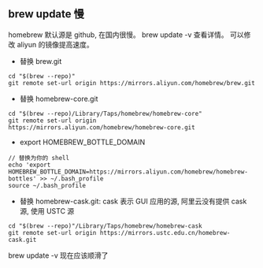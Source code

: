 ## brew update 慢

homebrew 默认源是 github, 在国内很慢。 
brew update -v 查看详情。
可以修改 aliyun 的镜像提高速度。

* 替换 brew.git

```
cd "$(brew --repo)"
git remote set-url origin https://mirrors.aliyun.com/homebrew/brew.git
```

* 替换 homebrew-core.git

```
cd "$(brew --repo)/Library/Taps/homebrew/homebrew-core"
git remote set-url origin https://mirrors.aliyun.com/homebrew/homebrew-core.git
```

* export HOMEBREW_BOTTLE_DOMAIN

```
// 替换为你的 shell
echo 'export HOMEBREW_BOTTLE_DOMAIN=https://mirrors.aliyun.com/homebrew/homebrew-bottles' >> ~/.bash_profile
source ~/.bash_profile
```

* 替换 homebrew-cask.git: cask 表示 GUI 应用的源, 阿里云没有提供 cask 源, 使用 USTC 源

```
cd "$(brew --repo)"/Library/Taps/homebrew/homebrew-cask
git remote set-url origin https://mirrors.ustc.edu.cn/homebrew-cask.git
```

brew update -v 现在应该顺滑了

